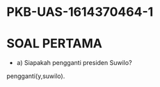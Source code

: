 # PKB-UAS-1614370464-1

# SOAL PERTAMA

* a)  Siapakah pengganti presiden Suwilo?

pengganti(y,suwilo).
